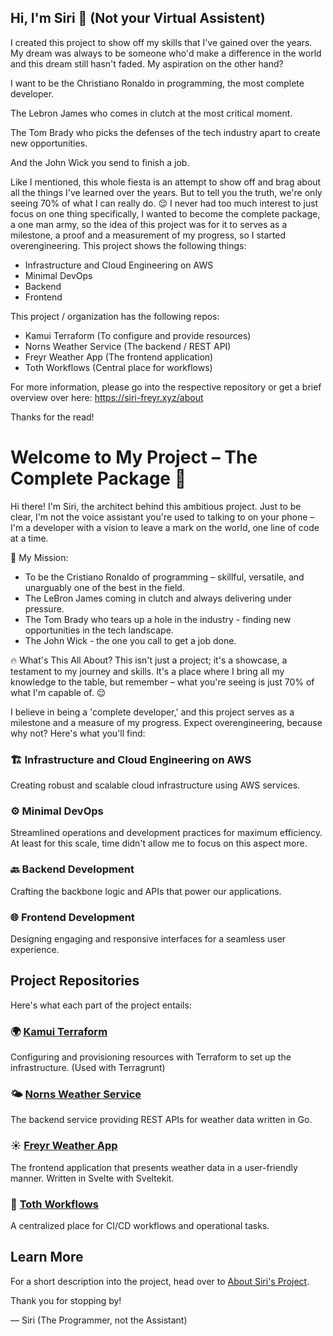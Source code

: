 ## Hi, I'm Siri 👋 (Not your Virtual Assistent)

I created this project to show off my skills that I've gained over the years. My dream was always to be someone who'd make a difference in the world and this dream still hasn't faded. 
My aspiration on the other hand? 

I want to be the Christiano Ronaldo in programming, the most complete developer. 

The Lebron James who comes in clutch at the most critical moment. 

The Tom Brady who picks the defenses of the tech industry apart to create new opportunities. 

And the John Wick you send to finish a job.

Like I mentioned, this whole fiesta is an attempt to show off and brag about all the things I've learned over the years. But to tell you the truth, we're only seeing 70% of what I can really do. 😌
I never had too much interest to just focus on one thing specifically, I wanted to become the complete package, a one man army, so the idea of this project was for it to serves as a milestone,
a proof and a measurement of my progress, so I started overengineering. This project shows the following things:

- Infrastructure and Cloud Engineering on AWS
- Minimal DevOps
- Backend
- Frontend

This project / organization has the following repos:

- Kamui Terraform (To configure and provide resources)
- Norns Weather Service (The backend / REST API)
- Freyr Weather App (The frontend application)
- Toth Workflows (Central place for workflows)

For more information, please go into the respective repository or get a brief overview over here: https://siri-freyr.xyz/about

Thanks for the read!

# Welcome to My Project – The Complete Package 🌟

Hi there! I'm Siri, the architect behind this ambitious project. Just to be clear, I'm not the voice assistant you're used to talking to on your phone – I'm a developer with a vision to leave a mark on the world, one line of code at a time.

🚀 My Mission:
- To be the Cristiano Ronaldo of programming – skillful, versatile, and unarguably one of the best in the field.
- The LeBron James coming in clutch and always delivering under pressure.
- The Tom Brady who tears up a hole in the industry - finding new opportunities in the tech landscape.
- The John Wick - the one you call to get a job done.

🔥 What's This All About?
This isn't just a project; it's a showcase, a testament to my journey and skills. It's a place where I bring all my knowledge to the table, but remember – what you're seeing is just 70% of what I'm capable of. 😌

I believe in being a 'complete developer,' and this project serves as a milestone and a measure of my progress. Expect overengineering, because why not? Here's what you'll find:

### 🏗 Infrastructure and Cloud Engineering on AWS
Creating robust and scalable cloud infrastructure using AWS services.

### ⚙️ Minimal DevOps
Streamlined operations and development practices for maximum efficiency. At least for this scale, time didn't allow me to focus on this aspect more. 

### 🔙 Backend Development
Crafting the backbone logic and APIs that power our applications.

### 🌐 Frontend Development
Designing engaging and responsive interfaces for a seamless user experience.

## Project Repositories
Here's what each part of the project entails:

### 🌍 [Kamui Terraform](https://github.com/username/kamui-terraform)
Configuring and provisioning resources with Terraform to set up the infrastructure. (Used with Terragrunt)

### 🌤 [Norns Weather Service](https://github.com/username/norns-weather-service)
The backend service providing REST APIs for weather data written in Go.

### ☀️ [Freyr Weather App](https://github.com/username/freyr-weather-app)
The frontend application that presents weather data in a user-friendly manner. Written in Svelte with Sveltekit.

### 🔄 [Toth Workflows](https://github.com/username/toth-workflows)
A centralized place for CI/CD workflows and operational tasks.

## Learn More
For a short description into the project, head over to [About Siri's Project](https://siri-freyr.xyz/about).

Thank you for stopping by!

— Siri (The Programmer, not the Assistant)

